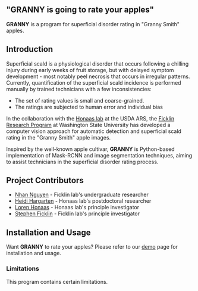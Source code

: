 ## "**GRANNY** is going to rate your apples"

**GRANNY** is a program for superficial disorder rating in "Granny Smith" apples.

## Introduction

Superficial scald is a physiological disorder that occurs following a chilling injury during early weeks of fruit storage, but with delayed symptom development - most notably peel necrosis that occurs in irregular patterns. Currently, quantification of the superficial scald incidence is performed manually by trained technicians with a few inconsistencies:

- The set of rating values is small and coarse-grained.
- The ratings are subjected to human error and individual bias

In the collaboration with the [Honaas lab](https://www.ars.usda.gov/pacific-west-area/wenatchee-wa/physiology-and-pathology-of-tree-fruits-research/people/loren-honaas/) at the USDA ARS, the [Ficklin Research Program](http://ficklinlab.cahnrs.wsu.edu/) at Washington State University has developed a computer vision approach for automatic detection and superficial scald rating in the "Granny Smith" apple images.

Inspired by the well-known apple cultivar, **GRANNY** is Python-based implementation of Mask-RCNN and image segmentation techniques, aiming to assist technicians in the superficial disorder rating process.

## Project Contributors

- [Nhan Nguyen](mailto:nhan.h.nguyen@wsu.edu) - Ficklin lab's undergraduate researcher
- [Heidi Hargarten](mailto:heidi.hargarten@usda.gov) - Honaas lab's postdoctoral researcher
- [Loren Honaas](mailto:loren.honaas@usda.gov) - Honaas lab's principle investigator
- [Stephen Ficklin](mailto:stephen.ficklin@wsu.edu) - Ficklin lab's principle investigator

## Installation and Usage

Want **GRANNY** to rate your apples? Please refer to our [demo](https://github.com/SystemsGenetics/granny/tree/master/demo) page for installation and usage.

### Limitations

This program contains certain limitations.
